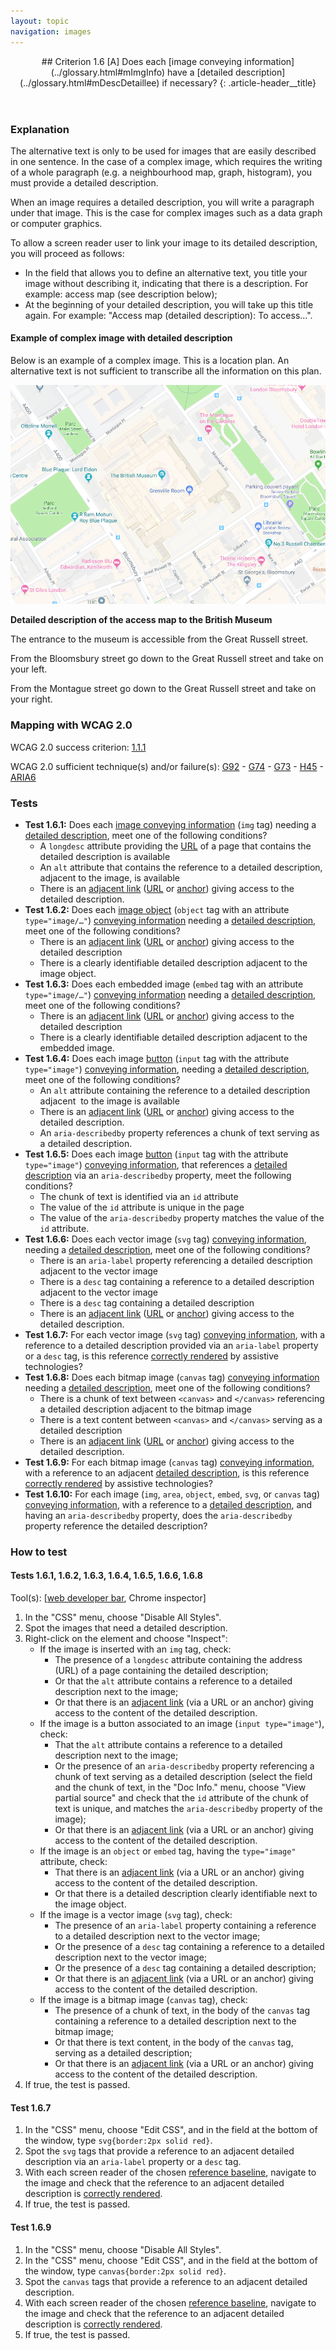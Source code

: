```yaml
---
layout: topic
navigation: images
---
```


<header>
## Criterion 1.6 [A] <span>Does each [image conveying information](../glossary.html#mImgInfo) have a [detailed description](../glossary.html#mDescDetaillee) if necessary?</span>
{: .article-header__title}
</header>

### Explanation

The alternative text is only to be used for images that are easily described in one sentence. In the case of a complex image, which requires the writing of a whole paragraph (e.g. a neighbourhood map, graph, histogram), you must provide a detailed description.

When an image requires a detailed description, you will write a paragraph under that image. This is the case for complex images such as a data graph or computer graphics.

To allow a screen reader user to link your image to its detailed description, you will proceed as follows:

* In the field that allows you to define an alternative text, you title your image without describing it, indicating that there is a description. For example: access map (see description below);
* At the beginning of your detailed description, you will take up this title again. For example: "Access map (detailed description): To access...".

#### Example of complex image with detailed description

Below is an example of a complex image. This is a location plan. An alternative text is not sufficient to transcribe all the information on this plan.

![Access map to the British Museum (see description below)](../../img/british-museum.png)

**Detailed description of the access map to the British Museum**

The entrance to the museum is accessible from the Great Russell street.

From the Bloomsbury street go down to the Great Russell street and take on your left.

From the Montague street go down to the Great Russell street and take on your right.

### Mapping with WCAG 2.0  

WCAG 2.0 success criterion: [1.1.1](http://www.w3.org/TR/WCAG20/#text-equiv-all)

WCAG 2.0 sufficient technique(s) and/or failure(s): [G92](http://www.w3.org/TR/WCAG-TECHS/G92.html) - [G74](http://www.w3.org/TR/WCAG-TECHS/G74.html) - [G73](http://www.w3.org/TR/WCAG-TECHS/G73.html) - [H45](http://www.w3.org/TR/WCAG-TECHS/H45.html) - [ARIA6](http://www.w3.org/TR/WCAG-TECHS/ARIA6.html)

### Tests

*   **Test 1.6.1:** Does each [image conveying information](../glossary.html#mImgInfo) (`img` tag) needing a [detailed description](../glossary.html#mDescDetaillee), meet one of the following conditions?
    *   A `longdesc` attribute providing the [URL](../glossary.html#mUrl) of a page that contains the detailed description is available
    *   An `alt` attribute that contains the reference to a detailed description, adjacent to the image, is available
    *   There is an [adjacent link](../glossary.html#mLienAdj) ([URL](../glossary.html#mUrl) or [anchor](../glossary.html#mAncreNom)) giving access to the detailed description.
*   **Test 1.6.2:** Does each [image object](../glossary.html#mImgObj) (`object` tag with an attribute `type="image/…"`) [conveying information](../glossary.html#mImgInfo) needing a [detailed description](../glossary.html#mDescDetaillee), meet one of the following conditions?
    *   There is an [adjacent link](../glossary.html#mLienAdj) ([URL](../glossary.html#mUrl) or [anchor](../glossary.html#mAncreNom)) giving access to the detailed description
    *   There is a clearly identifiable detailed description adjacent to the image object.
*   **Test 1.6.3:** Does each embedded image (`embed` tag with an attribute `type="image/…"`) [conveying information](../glossary.html#mImgInfo) needing a [detailed description](../glossary.html#mDescDetaillee), meet one of the following conditions?
    *   There is an [adjacent link](../glossary.html#mLienAdj) ([URL](../glossary.html#mUrl) or [anchor](../glossary.html#mAncreNom)) giving access to the detailed description
    *   There is a clearly identifiable detailed description adjacent to the embedded image.
*   **Test 1.6.4:** Does each image [button](../glossary.html#mBtnForm) (`input` tag with the attribute `type="image"`) [conveying information](../glossary.html#mImgInfo), needing a [detailed description](../glossary.html#mDescDetaillee), meet one of the following conditions?
    *   An `alt` attribute containing the reference to a detailed description adjacent  to the image is available
    *   There is an [adjacent link](../glossary.html#mLienAdj) ([URL](../glossary.html#mUrl) or [anchor](../glossary.html#mAncreNom)) giving access to the detailed description.
    *   An `aria-describedby` property references a chunk of text serving as a detailed description.
*   **Test 1.6.5:** Does each image [button](../glossary.html#mBtnForm) (`input` tag with the attribute `type="image"`) [conveying information](../glossary.html#mImgInfo), that references a [detailed description](../glossary.html#mDescDetaillee) via an `aria-describedby` property, meet the following conditions?
    *   The chunk of text is identified via an `id` attribute
    *   The value of the `id` attribute is unique in the page
    *   The value of the `aria-describedby` property matches the value of the `id` attribute.
*   **Test 1.6.6:** Does each vector image (`svg` tag) [conveying information](../glossary.html#mImgInfo), needing a [detailed description](../glossary.html#mDescDetaillee), meet one of the following conditions?
    *   There is an `aria-label` property referencing a detailed description adjacent to the vector image
    *   There is a `desc` tag containing a reference to a detailed description adjacent to the vector image
    *   There is a `desc` tag containing a detailed description
    *   There is an [adjacent link](../glossary.html#mLienAdj) ([URL](../glossary.html#mUrl) or [anchor](../glossary.html#mAncreNom)) giving access to the detailed description.
*   **Test 1.6.7:** For each vector image (`svg` tag) [conveying information](../glossary.html#mImgInfo), with a reference to a detailed description provided via an `aria-label` property or a `desc` tag, is this reference [correctly rendered](../glossary.html#mCorrectlyRendered) by assistive technologies?
*   **Test 1.6.8:** Does each bitmap image (`canvas` tag) [conveying information](../glossary.html#mImgInfo) needing a [detailed description](../glossary.html#mDescDetaillee), meet one of the following conditions?
    *   There is a chunk of text between `<canvas>` and `</canvas>` referencing a detailed description adjacent to the bitmap image
    *   There is a text content between `<canvas>` and `</canvas>` serving as a detailed description
    *   There is an [adjacent link](../glossary.html#mLienAdj) ([URL](../glossary.html#mUrl) or [anchor](../glossary.html#mAncreNom)) giving access to the detailed description.
*   **Test 1.6.9:** For each bitmap image (`canvas` tag) [conveying information](../glossary.html#mImgInfo), with a reference to an adjacent [detailed description](../glossary.html#mDescDetaillee), is this reference [correctly rendered](../glossary.html#mCorrectlyRendered) by assistive technologies?
*   **Test 1.6.10:** For each image (`img`, `area`, `object`, `embed`, `svg`, or `canvas` tag) [conveying information](../glossary.html#mImgInfo), with a reference to a [detailed description](../glossary.html#mDescDetaillee), and having an `aria-describedby` property, does the `aria-describedby` property reference the detailed description?

### How to test

#### Tests 1.6.1, 1.6.2, 1.6.3, 1.6.4, 1.6.5, 1.6.6, 1.6.8

Tool(s): [[web developer bar](../tools.html#web-developer-bar), Chrome inspector]

1.  In the "CSS" menu, choose "Disable All Styles".
2.  Spot the images that need a detailed description.
3.  Right-click on the element and choose "Inspect":
    *   If the image is inserted with an `img` tag, check:
        *   The presence of a `longdesc` attribute containing the address (URL) of a page containing the detailed description;
        *   Or that the `alt` attribute contains a reference to a detailed description next to the image;
        *   Or that there is an [adjacent link](../glossary.html#mLienAdj) (via a URL or an anchor) giving access to the content of the detailed description.
    *   If the image is a button associated to an image (`input type="image"`), check:
        *   That the `alt` attribute contains a reference to a detailed description next to the image;
        *   Or the presence of an `aria-describedby` property referencing a chunk of text serving as a detailed description (select the field and the chunk of text, in the "Doc Info." menu, choose "View partial source" and check that the `id` attribute of the chunk of text is unique, and matches the `aria-describedby` property of the image);
        *   Or that there is an [adjacent link](../glossary.html#mLienAdj) (via a URL or an anchor) giving access to the content of the detailed description.
    *   If the image is an `object` or `embed` tag, having the `type="image"` attribute, check:
        *   That there is an [adjacent link](../glossary.html#mLienAdj) (via a URL or an anchor) giving access to the content of the detailed description.
        *   Or that there is a detailed description clearly identifiable next to the image object.
    *   If the image is a vector image (`svg` tag), check:
        *   The presence of an `aria-label` property containing a reference to a detailed description next to the vector image;
        *   Or the presence of a `desc` tag containing a reference to a detailed description next to the vector image;
        *   Or the presence of a `desc` tag containing a detailed description;
        *   Or that there is an [adjacent link](../glossary.html#mLienAdj) (via a URL or an anchor) giving access to the content of the detailed description.
    *   If the image is a bitmap image (`canvas` tag), check:
        *   The presence of a chunk of text, in the body of the `canvas` tag containing a reference to a detailed description next to the bitmap image;
        *   Or that there is text content, in the body of the `canvas` tag, serving as a detailed description;
        *   Or that there is an [adjacent link](../glossary.html#mLienAdj) (via a URL or an anchor) giving access to the content of the detailed description.
4.  If true, the test is passed.

#### Test 1.6.7

1.  In the "CSS" menu, choose "Edit CSS", and in the field at the bottom of the window, type `svg{border:2px solid red}`.
2.  Spot the `svg` tags that provide a reference to an adjacent detailed description via an `aria-label` property or a `desc` tag.
3.  With each screen reader of the chosen [reference baseline](../baseline.html), navigate to the image and check that the reference to an adjacent detailed description is [correctly rendered](../glossary.html#mCorrectlyRendered).
4.  If true, the test is passed.

#### Test 1.6.9

1.  In the "CSS" menu, choose "Disable All Styles".
2.  In the "CSS" menu, choose "Edit CSS", and in the field at the bottom of the window, type `canvas{border:2px solid red}`.
3.  Spot the `canvas` tags that provide a reference to an adjacent detailed description.
4.  With each screen reader of the chosen [reference baseline](../baseline.html), navigate to the image and check that the reference to an adjacent detailed description is [correctly rendered](../glossary.html#mCorrectlyRendered).
5.  If true, the test is passed.
